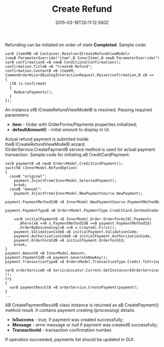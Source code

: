 ﻿---
title: Create Refund
description: Create Refund
layout: docs
date: 2015-03-18T20:11:12.560Z
priority: 2
---
Refunding can be initiated on order of state **Completed**. Sample code:

```
varВ itemVMВ =В Container.Resolve<ICreateRefundViewModel>(newВ ParameterOverride("item",В InnerItem),В newВ ParameterOverride("defaultAmount",В decimal.Zero));
varВ confirmationВ =В newВ ConditionalConfirmation();
confirmation.TitleВ =В "CreateВ Refund";
confirmation.ContentВ =В itemVM;
CommonOrderWizardDialogInteractionRequest.Raise(confirmation,В xВ =>
{
  ifВ (x.Confirmed)
  {
    ReQueryPayments();
  }
});
```

An instance ofВ ICreateRefundViewModelВ is resolved. Passing required parameters:

* **item** - Order with OrderForms/Payments properties initialized;
* **defaultAmount**В - initial amount to display in UI.

Actual refund payment is submited inside theВ ICreateRefundViewModelВ wizard. IOrderService.CreatePaymentВ service method is used for actual payment transaction. Sample code for initiating aВ CreditCardPayment:

```
varВ paymentВ =В newВ OrdersModel.CreditCardPayment();
switchВ (InnerModel.RefundOption)
{
  caseВ "original":
    payment.InjectFrom(InnerModel.SelectedPayment);
    break;
  caseВ "manual":
    payment.InjectFrom(InnerModel.NewPaymentSource.NewPayment);
    payment.PaymentMethodIdВ =В InnerModel.NewPaymentSource.PaymentMethodName;
    payment.PaymentTypeВ =В OrdersModel.PaymentType.CreditCard.GetHashCode();

    varВ initialPaymentВ =В InnerModel.Order.OrderForms[0].Payments
      .Where(xВ =>В x.PaymentMethodIdВ ==В payment.PaymentMethodId)
      .OrderByDescending(xВ =>В x.Created).First();
    payment.ValidationCodeВ =В initialPayment.ValidationCode;
    payment.AuthorizationCodeВ =В initialPayment.AuthorizationCode;
    payment.OrderFormIdВ =В initialPayment.OrderFormId;
    break;
}
payment.AmountВ =В InnerModel.Amount;
payment.PaymentIdВ =В payment.GenerateNewKey();
payment.TransactionTypeВ =В OrdersModel.TransactionType.Credit.ToString();

varВ orderServiceВ =В ServiceLocator.Current.GetInstance<IOrderService>();
try
{
  varВ paymentResultВ =В orderService.CreatePayment(payment);
}
...
```

AВ CreatePaymentResultВ class instance is returned as aВ CreatePayment() method result. It contains payment creating (processing) details:

* **IsSuccess** - true, if payment was created successfully;
* **Message** - error message or null if payment was createdВ successfully;
* **TransactionId** - transaction confirmation number.

If operation succeeded, payments list should be updated in GUI.
